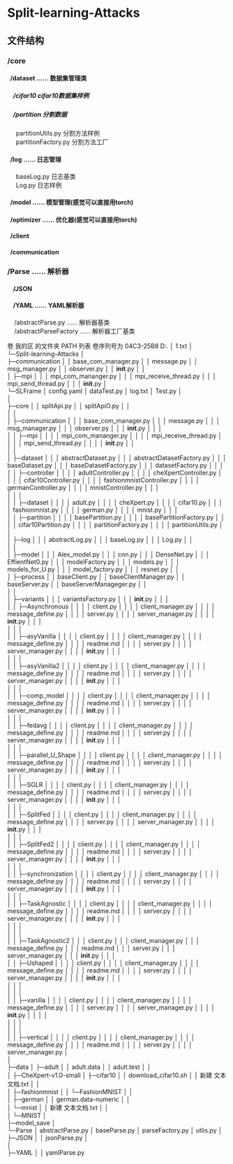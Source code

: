 # Split-learning-Attacks

## 文件结构
### /core
  #### &nbsp;&nbsp;/dataset …… 数据集管理类
  ##### &nbsp;&nbsp;&nbsp;&nbsp;/cifar10 cifar10数据集样例
  ##### &nbsp;&nbsp;&nbsp;&nbsp;/partition 分割数据
  &nbsp;&nbsp;&nbsp;&nbsp; partitionUtils.py 分割方法样例  
  &nbsp;&nbsp;&nbsp;&nbsp; partitionFactory.py 分割方法工厂
  #### &nbsp;&nbsp;/log …… 日志管理
  &nbsp;&nbsp;&nbsp;&nbsp; baseLog.py 日志基类  
  &nbsp;&nbsp;&nbsp;&nbsp; Log.py 日志样例
  #### &nbsp;&nbsp;/model …… 模型管理(感觉可以直接用torch)
  #### &nbsp;&nbsp;/optimizer …… 优化器(感觉可以直接用torch)
  #### &nbsp;&nbsp;/client
  #### &nbsp;&nbsp;/communication
### /Parse …… 解析器
  #### &nbsp;&nbsp;&nbsp;&nbsp;/JSON
  #### &nbsp;&nbsp;&nbsp;&nbsp;/YAML …… YAML解析器
   &nbsp;&nbsp;&nbsp;&nbsp;/abstractParse.py …… 解析器基类  
   &nbsp;&nbsp;&nbsp;&nbsp;/abstractParseFactory …… 解析器工厂基类
   
   卷 我的区 的文件夹 PATH 列表
卷序列号为 04C3-25B8
D:.
│  1.txt
│  
└─Split-learning-Attacks
    │  
    ├─communication
    │  │  base_com_manager.py
    │  │  message.py
    │  │  msg_manager.py
    │  │  observer.py
    │  │  __init__.py
    │  │  
    │  ├─mpi
    │  │  │  mpi_com_mananger.py
    │  │  │  mpi_receive_thread.py
    │  │  │  mpi_send_thread.py
    │  │  │  __init__.py
    │          
    └─SLFrame
        │  config.yaml
        │  dataTest.py
        │  log.txt
        │  Test.py
        │  
        │          
        ├─core
        │  │  splitApi.py
        │  │  splitApiO.py
        │  │  
        │  │          
        │  ├─communication
        │  │  │  base_com_manager.py
        │  │  │  message.py
        │  │  │  msg_manager.py
        │  │  │  observer.py
        │  │  │  __init__.py
        │  │  │  
        │  │  ├─mpi
        │  │  │  │  mpi_com_mananger.py
        │  │  │  │  mpi_receive_thread.py
        │  │  │  │  mpi_send_thread.py
        │  │  │  │  __init__.py
        │  │  
        │  │          
        │  ├─dataset
        │  │  │  abstractDataset.py
        │  │  │  abstractDatasetFactory.py
        │  │  │  baseDataset.py
        │  │  │  baseDatasetFactory.py
        │  │  │  datasetFactory.py
        │  │  │  
        │  │  ├─controller
        │  │  │  │  adultController.py
        │  │  │  │  cheXpertController.py
        │  │  │  │  cifar10Controller.py
        │  │  │  │  fashionmnistController.py
        │  │  │  │  germanController.py
        │  │  │  │  mnistController.py
        │  │  │  
        │  │  │          
        │  │  ├─dataset
        │  │  │  │  adult.py
        │  │  │  │  cheXpert.py
        │  │  │  │  cifar10.py
        │  │  │  │  fashionmnist.py
        │  │  │  │  german.py
        │  │  │  │  mnist.py
        │  │  │          
        │  │  ├─partition
        │  │  │  │  basePartition.py
        │  │  │  │  basePartitionFactory.py
        │  │  │  │  cifar10Partition.py
        │  │  │  │  partitionFactory.py
        │  │  │  │  partitionUtils.py
        │  │          
        │  ├─log
        │  │  │  abstractLog.py
        │  │  │  baseLog.py
        │  │  │  Log.py
        │  │  
        │  │          
        │  ├─model
        │  │  │  Alex_model.py
        │  │  │  cnn.py
        │  │  │  DenseNet.py
        │  │  │  EffientNet0.py
        │  │  │  modelFactory.py
        │  │  │  models.py
        │  │  │  models_for_U.py
        │  │  │  model_factory.py
        │  │  │  resnet.py
        │  │          
        │  ├─process
        │  │      baseClient.py
        │  │      baseClientManager.py
        │  │      baseServer.py
        │  │      baseServerManageger.py
        │  │      
        │  │          
        │  ├─variants
        │  │  │  variantsFactory.py
        │  │  │  __init__.py
        │  │  │  
        │  │  ├─Asynchronous
        │  │  │  │  client.py
        │  │  │  │  client_manager.py
        │  │  │  │  message_define.py
        │  │  │  │  server.py
        │  │  │  │  server_manager.py
        │  │  │  │  __init__.py
        │  │  │  
        │  │  │          
        │  │  ├─asyVanilla
        │  │  │  │  client.py
        │  │  │  │  client_manager.py
        │  │  │  │  message_define.py
        │  │  │  │  readme.md
        │  │  │  │  server.py
        │  │  │  │  server_manager.py
        │  │  │  │  __init__.py
        │  │  │  
        │  │  │          
        │  │  ├─asyVanilla2
        │  │  │  │  client.py
        │  │  │  │  client_manager.py
        │  │  │  │  message_define.py
        │  │  │  │  readme.md
        │  │  │  │  server.py
        │  │  │  │  server_manager.py
        │  │  │  │  __init__.py
        │  │  │  
        │  │  │          
        │  │  ├─comp_model
        │  │  │  │  client.py
        │  │  │  │  client_manager.py
        │  │  │  │  message_define.py
        │  │  │  │  readme.md
        │  │  │  │  server.py
        │  │  │  │  server_manager.py
        │  │  │  │  __init__.py
        │  │  │  
        │  │  │          
        │  │  ├─fedavg
        │  │  │  │  client.py
        │  │  │  │  client_manager.py
        │  │  │  │  message_define.py
        │  │  │  │  readme.md
        │  │  │  │  server.py
        │  │  │  │  server_manager.py
        │  │  │  │  __init__.py
        │  │  │  
        │  │  │          
        │  │  ├─parallel_U_Shape
        │  │  │  │  client.py
        │  │  │  │  client_manager.py
        │  │  │  │  message_define.py
        │  │  │  │  readme.md
        │  │  │  │  server.py
        │  │  │  │  server_manager.py
        │  │  │  │  __init__.py
        │  │  │  
        │  │  │          
        │  │  ├─SGLR
        │  │  │  │  client.py
        │  │  │  │  client_manager.py
        │  │  │  │  message_define.py
        │  │  │  │  readme.md
        │  │  │  │  server.py
        │  │  │  │  server_manager.py
        │  │  │  │  __init__.py
        │  │  │  
        │  │  │          
        │  │  ├─SplitFed
        │  │  │  │  client.py
        │  │  │  │  client_manager.py
        │  │  │  │  message_define.py
        │  │  │  │  server.py
        │  │  │  │  server_manager.py
        │  │  │  │  __init__.py
        │  │  │  
        │  │  │          
        │  │  ├─SplitFed2
        │  │  │  │  client.py
        │  │  │  │  client_manager.py
        │  │  │  │  message_define.py
        │  │  │  │  readme.md
        │  │  │  │  server.py
        │  │  │  │  server_manager.py
        │  │  │  │  __init__.py
        │  │  │  
        │  │  │          
        │  │  ├─synchronization
        │  │  │  │  client.py
        │  │  │  │  client_manager.py
        │  │  │  │  message_define.py
        │  │  │  │  readme.md
        │  │  │  │  server.py
        │  │  │  │  server_manager.py
        │  │  │  │  __init__.py
        │  │  │  
        │  │  │          
        │  │  ├─TaskAgnostic
        │  │  │  │  client.py
        │  │  │  │  client_manager.py
        │  │  │  │  message_define.py
        │  │  │  │  readme.md
        │  │  │  │  server.py
        │  │  │  │  server_manager.py
        │  │  │  │  __init__.py
        │  │  │  
        │  │  │  
        │  │  │          
        │  │  ├─TaskAgnostic2
        │  │  │      client.py
        │  │  │      client_manager.py
        │  │  │      message_define.py
        │  │  │      readme.md
        │  │  │      server.py
        │  │  │      server_manager.py
        │  │  │      __init__.py
        │  │  │      
        │  │  ├─Ushaped
        │  │  │  │  client.py
        │  │  │  │  client_manager.py
        │  │  │  │  message_define.py
        │  │  │  │  readme.md
        │  │  │  │  server.py
        │  │  │  │  server_manager.py
        │  │  │  │  __init__.py
        │  │  │  
        │  │  │  
        │  │  │          
        │  │  ├─vanilla
        │  │  │  │  client.py
        │  │  │  │  client_manager.py
        │  │  │  │  message_define.py
        │  │  │  │  server.py
        │  │  │  │  server_manager.py
        │  │  │  │  __init__.py
        │  │  │  │  
        │  │  │  
        │  │  │          
        │  │  ├─vertical
        │  │  │  │  client.py
        │  │  │  │  client_manager.py
        │  │  │  │  message_define.py
        │  │  │  │  readme.md
        │  │  │  │  server.py
        │  │  │  │  server_manager.py
        │            
        │          
        ├─data
        │  ├─adult
        │  │      adult.data
        │  │      adult.test
        │  │      
        │  ├─CheXpert-v1.0-small
        │  ├─cifar10
        │  │      download_cifar10.sh
        │  │      新建 文本文档.txt
        │  │      
        │  ├─fashionmnist
        │  │  └─FashionMNIST
        │  │              
        │  ├─german
        │  │      german.data-numeric
        │  │      
        │  └─mnist
        │      │  新建 文本文档.txt
        │      │  
        │      └─MNIST
        │                  
        ├─model_save
        │      
        └─Parse
            │  abstractParse.py
            │  baseParse.py
            │  parseFactory.py
            │  utlis.py
            │  
            ├─JSON
            │  │  jsonParse.py
            │  
            │          
            ├─YAML
            │  │  yamlParse.py
    
 
                    






